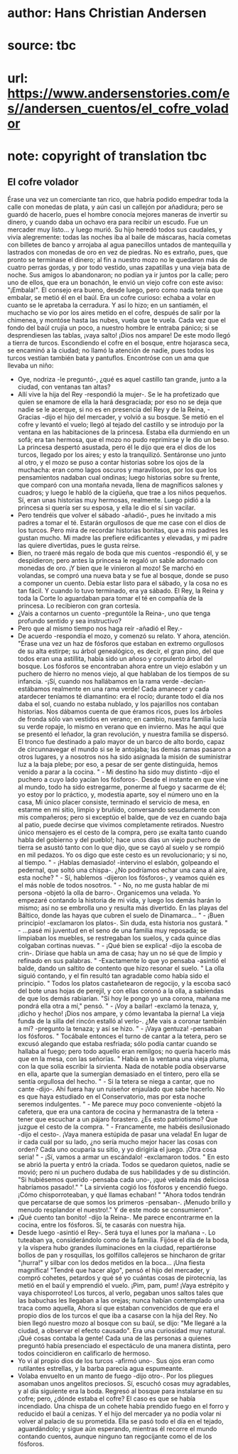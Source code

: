 # author: Hans Christian Andersen
# source: tbc
# url: https://www.andersenstories.com/es//andersen_cuentos/el_cofre_volador
# note: copyright of translation tbc

## El cofre volador 

Érase una vez un comerciante tan rico, que habría podido empedrar toda
la calle con monedas de plata, y aún casi un callejón por añadidura;
pero se guardó de hacerlo, pues el hombre conocía mejores maneras de
invertir su dinero, y cuando daba un ochavo era para recibir un escudo.
Fue un mercader muy listo... y luego murió.
Su hijo heredó todos sus caudales, y vivía alegremente: todas las noches
iba al baile de máscaras, hacía cometas con billetes de banco y arrojaba
al agua panecillos untados de mantequilla y lastrados con monedas de oro
en vez de piedras. No es extraño, pues, que pronto se terminase el
dinero; al fin a nuestro mozo no le quedaron más de cuatro perras
gordas, y por todo vestido, unas zapatillas y una vieja bata de noche.
Sus amigos lo abandonaron; no podían ya ir juntos por la calle; pero uno
de ellos, que era un bonachón, le envió un viejo cofre con este aviso:
"¡Embala!". El consejo era bueno, desde luego, pero como nada tenía
que embalar, se metió él en el baúl.
Era un cofre curioso: echaba a volar en cuanto se le apretaba la
cerradura. Y así lo hizo; en un santiamén, el muchacho se vio por los
aires metido en el cofre, después de salir por la chimenea, y montóse
hasta las nubes, vuela que te vuela. Cada vez que el fondo del baúl
crujía un poco, a nuestro hombre le entraba pánico; si se desprendiesen
las tablas, ¡vaya salto! ¡Dios nos ampare!
De este modo llegó a tierra de turcos. Escondiendo el cofre en el
bosque, entre hojarasca seca, se encaminó a la ciudad; no llamó la
atención de nadie, pues todos los turcos vestían también bata y
pantuflos. Encontróse con un ama que llevaba un niño:
- Oye, nodriza -le preguntó-, ¿qué es aquel castillo tan grande, junto a
la ciudad, con ventanas tan altas?
- Allí vive la hija del Rey -respondió la mujer-. Se le ha profetizado
que quien se enamore de ella la hará desgraciada; por eso no se deja que
nadie se le acerque, si no es en presencia del Rey y de la Reina, -
Gracias -dijo el hijo del mercader, y volvió a su bosque. Se metió en el
cofre y levantó el vuelo; llegó al tejado del castillo y se introdujo
por la ventana en las habitaciones de la princesa.
Estaba ella durmiendo en un sofá; era tan hermosa, que el mozo no pudo
reprimirse y le dio un beso. La princesa despertó asustada, pero él le
dijo que era el dios de los turcos, llegado por los aires; y esto la
tranquilizó.
Sentáronse uno junto al otro, y el mozo se puso a contar historias sobre
los ojos de la muchacha: eran como lagos oscuros y maravillosos, por los
que los pensamientos nadaban cual ondinas; luego historias sobre su
frente, que comparó con una montaña nevada, llena de magníficos salones
y cuadros; y luego le habló de la cigüeña, que trae a los niños
pequeños.
Sí, eran unas historias muy hermosas, realmente. Luego pidió a la
princesa si quería ser su esposa, y ella le dio el sí sin vacilar.
- Pero tendréis que volver el sábado -añadió-, pues he invitado a mis
padres a tomar el té. Estarán orgullosos de que me case con el dios de
los turcos. Pero mira de recordar historias bonitas, que a mis padres
les gustan mucho. Mi madre las prefiere edificantes y elevadas, y mi
padre las quiere divertidas, pues le gusta reírse.
- Bien, no traeré más regalo de boda que mis cuentos -respondió él, y se
despidieron; pero antes la princesa le regaló un sable adornado con
monedas de oro. ¡Y bien que le vinieron al mozo!
Se marchó en volandas, se compró una nueva bata y se fue al bosque,
donde se puso a componer un cuento. Debía estar listo para el sábado, y
la cosa no es tan fácil.
Y cuando lo tuvo terminado, era ya sábado.
El Rey, la Reina y toda la Corte lo aguardaban para tomar el té en
compañía de la princesa. Lo recibieron con gran cortesía.
- ¿Vais a contarnos un cuento -preguntóle la Reina-, uno que tenga
profundo sentido y sea instructivo?
- Pero que al mismo tiempo nos haga reír -añadió el Rey.-
- De acuerdo -respondía el mozo, y comenzó su relato. Y ahora,
atención.
"Érase una vez un haz de fósforos que estaban en extremo orgullosos de
su alta estirpe; su árbol genealógico, es decir, el gran pino, del que
todos eran una astillita, había sido un añoso y corpulento árbol del
bosque. Los fósforos se encontraban ahora entre un viejo eslabón y un
puchero de hierro no menos viejo, al que hablaban de los tiempos de su
infancia. -¡Sí, cuando nos hallábamos en la rama verde -decían-
estábamos realmente en una rama verde! Cada amanecer y cada atardecer
teníamos té diamantino: era el rocío; durante todo el día nos daba el
sol, cuando no estaba nublado, y los pajarillos nos contaban historias.
Nos dábamos cuenta de que éramos ricos, pues los árboles de fronda sólo
van vestidos en verano; en cambio, nuestra familia lucía su verde
ropaje, lo mismo en verano que en invierno. Mas he aquí que se presentó
el leñador, la gran revolución, y nuestra familia se dispersó. El tronco
fue destinado a palo mayor de un barco de alto bordo, capaz de
circunnavegar el mundo si se le antojaba; las demás ramas pasaron a
otros lugares, y a nosotros nos ha sido asignada la misión de
suministrar luz a la baja plebe; por eso, a pesar de ser gente
distinguida, hemos venido a parar a la cocina.
" - Mi destino ha sido muy distinto -dijo el puchero a cuyo lado yacían
los fósforos-. Desde el instante en que vine al mundo, todo ha sido
estregarme, ponerme al fuego y sacarme de él; yo estoy por lo práctico,
y, modestia aparte, soy el número uno en la casa, Mi único placer
consiste, terminado el servicio de mesa, en estarme en mi sitio, limpio
y bruñido, conversando sesudamente con mis compañeros; pero si exceptúo
el balde, que de vez en cuando baja al patio, puede decirse que vivimos
completamente retirados. Nuestro único mensajero es el cesto de la
compra, pero ¡se exalta tanto cuando habla del gobierno y del pueblo!;
hace unos días un viejo puchero de tierra se asustó tanto con lo que
dijo, que se cayó al suelo y se rompió en mil pedazos. Yo os digo que
este cesto es un revolucionario; y si no, al tiempo.
" - ¡Hablas demasiado! -intervino el eslabón, golpeando el pedernal,
que soltó una chispa-. ¿No podríamos echar una cana al aire, esta
noche?
" - Sí, hablemos -dijeron los fósforos-, y veamos quién es el más noble
de todos nosotros.
" - No, no me gusta hablar de mi persona -objetó la olla de barro-.
Organicemos una velada. Yo empezaré contando la historia de mi vida, y
luego los demás harán lo mismo; así no se embrolla uno y resulta más
divertido. En las playas del Báltico, donde las hayas que cubren el
suelo de Dinamarca...
" - ¡Buen principio! -exclamaron los platos-. Sin duda, esta historia
nos gustará.
" - ...pasé mi juventud en el seno de una familia muy reposada; se
limpiaban los muebles, se restregaban los suelos, y cada quince días
colgaban cortinas nuevas.
" - ¡Qué bien se explica! -dijo la escoba de crin-. Diríase que habla
un ama de casa; hay un no sé que de limpio y refinado en sus palabras.
" -Exactamente lo que yo pensaba -asintió el balde, dando un saltito de
contento que hizo resonar el suelo.
" La olla siguió contando, y el fin resultó tan agradable como había
sido el principio.
" Todos los platos castañetearon de regocijo, y la escoba sacó del bote
unas hojas de perejil, y con ellas coronó a la olla, a sabiendas de que
los demás rabiarían. "Si hoy le pongo yo una corona, mañana me pondrá
ella otra a mí," pensó.
" - ¡Voy a bailar! -exclamó la tenaza, y, ¡dicho y hecho! ¡Dios nos
ampare, y cómo levantaba la pierna! La vieja funda de la silla del
rincón estalló al verlo-. ¿Me vais a coronar también a mí? -pregunto la
tenaza; y así se hizo.
" - ¡Vaya gentuza! -pensaban los fósforos.
" Tocábale entonces el turno de cantar a la tetera, pero se excusó
alegando que estaba resfriada; sólo podía cantar cuando se hallaba al
fuego; pero todo aquello eran remilgos; no quería hacerlo más que en la
mesa, con las señorías.
" Había en la ventana una vieja pluma, con la que solía escribir la
sirvienta. Nada de notable podía observarse en ella, aparte que la
sumergían demasiado en el tintero, pero ella se sentía orgullosa del
hecho.
" - Si la tetera se niega a cantar, que no cante -dijo-. Ahí fuera hay
un ruiseñor enjaulado que sabe hacerlo. No es que haya estudiado en el
Conservatorio, mas por esta noche seremos indulgentes.
" - Me parece muy poco conveniente -objetó la cafetera, que era una
cantora de cocina y hermanastra de la tetera - tener que escuchar a un
pájaro forastero. ¿Es esto patriotismo? Que juzgue el cesto de la
compra.
" - Francamente, me habéis desilusionado -dijo el cesto-. ¡Vaya manera
estúpida de pasar una velada! En lugar de ir cada cuál por su lado, ¿no
sería mucho mejor hacer las cosas con orden? Cada uno ocuparía su sitio,
y yo dirigiría el juego. ¡Otra cosa seria!
" - ¡Sí, vamos a armar un escándalo! -exclamaron todos.
" En esto se abrió la puerta y entró la criada. Todos se quedaron
quietos, nadie se movió; pero ni un puchero dudaba de sus habilidades y
de su distinción. "Si hubiésemos querido -pensaba cada uno-, ¡qué
velada más deliciosa habríamos pasado!."
" La sirvienta cogió los fósforos y encendió fuego. ¡Cómo
chisporroteaban, y qué llamas echaban!
" "Ahora todos tendrán que percatarse de que somos los primeros
-pensaban-. ¡Menudo brillo y menudo resplandor el nuestro!." Y de este
modo se consumieron".
- ¡Qué cuento tan bonito! -dijo la Reina-. Me parece encontrarme en la
cocina, entre los fósforos. Sí, te casarás con nuestra hija.
- Desde luego -asintió el Rey-. Será tuya el lunes por la mañana -. Lo
tuteaban ya, considerándolo como de la familia.
Fijóse el día de la boda, y la víspera hubo grandes iluminaciones en la
ciudad, repartiéronse bollos de pan y rosquillas, los golfillos
callejeros se hincharon de gritar "¡hurra!" y silbar con los dedos
metidos en la boca... ¡Una fiesta magnífica!
"Tendré que hacer algo", pensó el hijo del mercader, y compró cohetes,
petardos y qué sé yo cuántas cosas de pirotecnia, las metió en el baúl y
emprendió el vuelo.
¡Pim, pam, pum! ¡Vaya estrépito y vaya chisporroteo!
Los turcos, al verlo, pegaban unos saltos tales que las babuchas les
llegaban a las orejas; nunca habían contemplado una traca como aquella,
Ahora sí que estaban convencidos de que era el propio dios de los turcos
el que iba a casarse con la hija del Rey.
No bien llegó nuestro mozo al bosque con su baúl, se dijo: "Me llegaré
a la ciudad, a observar el efecto causado".
Era una curiosidad muy natural.
¡Qué cosas contaba la gente! Cada una de las personas a quienes preguntó
había presenciado el espectáculo de una manera distinta, pero todos
coincidieron en calificarlo de hermoso.
- Yo vi al propio dios de los turcos -afirmó uno-. Sus ojos eran como
rutilantes estrellas, y la barba parecía agua espumeante.
- Volaba envuelto en un manto de fuego -dijo otro-. Por los pliegues
asomaban unos angelitos preciosos.
Sí, escuchó cosas muy agradables, y al día siguiente era la boda.
Regresó al bosque para instalarse en su cofre; pero, ¿dónde estaba el
cofre? El caso es que se había incendiado. Una chispa de un cohete había
prendido fuego en el forro y reducido el baúl a cenizas. Y el hijo del
mercader ya no podía volar ni volver al palacio de su prometida.
Ella se pasó todo el día en el tejado, aguardándolo; y sigue aún
esperando, mientras él recorre el mundo contando cuentos, aunque ninguno
tan regocijante como el de los fósforos.

